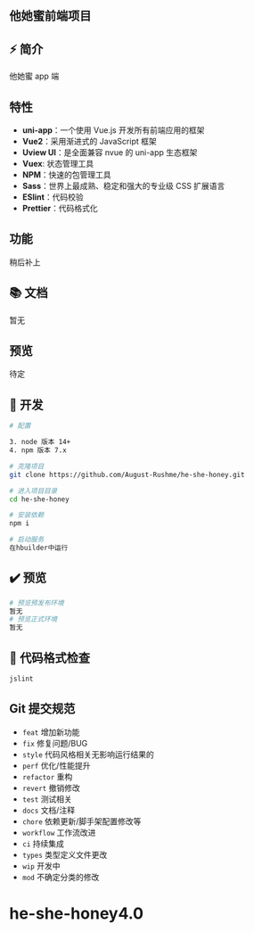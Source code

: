 <!--
 * @Author: August-Rushme
 * @Date: 2023-03-21 09:28:28
 * @LastEditors: August-Rushme 864011713zqy@gmail.com
 * @LastEditTime: 2023-03-21 10:27:45
 * @FilePath: \he-she-honey\README.md
 * @Description:
 *
 * Copyright (c) 2023 by ${git_name_email}, All Rights Reserved.
-->

## 他她蜜前端项目

## ⚡️ 简介

他她蜜 app 端

## 特性

- **uni-app**：一个使用 Vue.js 开发所有前端应用的框架
- **Vue2**：采用渐进式的 JavaScript 框架
- **Uview UI**：是全面兼容 nvue 的 uni-app 生态框架
- **Vuex**: 状态管理工具
- **NPM**：快速的包管理工具
- **Sass**：世界上最成熟、稳定和强大的专业级 CSS 扩展语言
- **ESlint**：代码校验
- **Prettier**：代码格式化

## 功能

稍后补上

## 📚 文档

暂无

## 预览

待定

## 🚀 开发

```bash
# 配置

3. node 版本 14+
4. npm 版本 7.x

# 克隆项目
git clone https://github.com/August-Rushme/he-she-honey.git

# 进入项目目录
cd he-she-honey

# 安装依赖
npm i

# 启动服务
在hbuilder中运行
```

## ✔️ 预览

```bash
# 预览预发布环境
暂无
# 预览正式环境
暂无
```

## 🔧 代码格式检查

```bash
jslint
```

## Git 提交规范

- `feat` 增加新功能
- `fix` 修复问题/BUG
- `style` 代码风格相关无影响运行结果的
- `perf` 优化/性能提升
- `refactor` 重构
- `revert` 撤销修改
- `test` 测试相关
- `docs` 文档/注释
- `chore` 依赖更新/脚手架配置修改等
- `workflow` 工作流改进
- `ci` 持续集成
- `types` 类型定义文件更改
- `wip` 开发中
- `mod` 不确定分类的修改
# he-she-honey4.0
